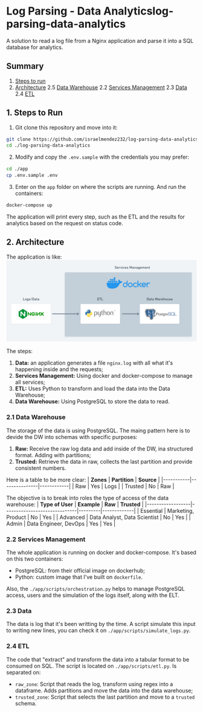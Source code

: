 # Log Parsing - Data Analyticslog-parsing-data-analytics
A solution to read a log file from a Nginx application and parse it into a SQL database for analytics.

## Summary
1. [Steps to run](#1-steps-to-run)
2. [Architecture](#2-architecture)
2.5 [Data Warehouse](#21-data-warehouse)
2.2 [Services Management](#22-services-management)
2.3 [Data](#23-data)
2.4 [ETL](#24-etl)

## 1. Steps to Run
1. Git clone this repository and move into it:
``` bash
git clone https://github.com/israelmendez232/log-parsing-data-analytics.git
cd ./log-parsing-data-analytics
```

2. Modify and copy the `.env.sample` with the credentials you may prefer:
``` bash
cd ./app
cp .env.sample .env
```

3. Enter on the `app` folder on where the scripts are running. And run the containers:
``` bash
docker-compose up
```

The application will print every step, such as the ETL and the results for analytics based on the request on status code. 

## 2. Architecture
The application is like: <br>
![Main Architecture](images/main_architecture.png "Application and Pipeline")

The steps:
1. **Data:** an application generates a file `nginx.log` with all what it's happening inside and the requests;
2. **Services Management:** Using docker and docker-compose to manage all services;
3. **ETL:** Uses Python to transform and load the data into the Data Warehouse;
4. **Data Warehouse:** Using PostgreSQL to store the data to read.

### 2.1 Data Warehouse
The storage of the data is using PostgreSQL. The maing pattern here is to devide the DW into schemas with specific purposes:
1. **Raw:** Receive the raw log data and add inside of the DW, ina structured format. Adding with partitions;
2. **Trusted:** Retrieve the data in raw, collects the last partition and provide consistent numbers.

Here is a table to be more clear:
| **Zones** | **Partition** | **Source** |
|-----------|---------------|------------|
| Raw       | Yes           | Logs       |
| Trusted   | No            | Raw        |

The objective is to break into roles the type of access of the data warehouse:
| **Type of User** | **Example**                  | **Raw** | **Trusted** |
|------------------|------------------------------|---------|-------------|
| Essential        | Marketing, Product           | No      | Yes         |
| Advanced         | Data Analyst, Data Scientist | No      | Yes         |
| Admin            | Data Engineer, DevOps        | Yes     | Yes         |


### 2.2 Services Management
The whole application is running on docker and docker-compose. It's based on this two containers:
- PostgreSQL: from their official image on dockerhub;
- Python: custom image that I've built on `dockerfile`. 

Also, the `./app/scripts/orchestration.py` helps to manage PostgreSQL access, users and the simulation of the logs itself, along with the ELT.

### 2.3 Data
The data is log that it's been writting by the time. A script simulate this input to writing new lines, you can check it on `./app/scripts/simulate_logs.py`.

### 2.4 ETL
The code that "extract" and transform the data into a tabular format to be consumed on SQL. The script is located on `./app/scripts/etl.py`. Is separated on:
- `raw_zone`: Script that reads the log, transform using regex into a dataframe. Adds partitions and move the data into the data warehouse;
- `trusted_zone`: Script that selects the last partition and move to a `trusted` schema.
